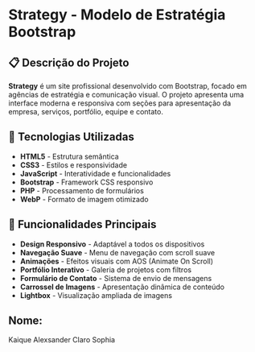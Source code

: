 # Strategy - Modelo de Estratégia Bootstrap

## 📋 Descrição do Projeto

**Strategy** é um  site profissional desenvolvido com Bootstrap, focado em agências de estratégia e comunicação visual. O projeto apresenta uma interface moderna e responsiva com seções para apresentação da empresa, serviços, portfólio, equipe e contato.


## 🚀 Tecnologias Utilizadas

- **HTML5** - Estrutura semântica
- **CSS3** - Estilos e responsividade
- **JavaScript** - Interatividade e funcionalidades
- **Bootstrap** - Framework CSS responsivo
- **PHP** - Processamento de formulários
- **WebP** - Formato de imagem otimizado

## 🎯 Funcionalidades Principais

- **Design Responsivo** - Adaptável a todos os dispositivos
- **Navegação Suave** - Menu de navegação com scroll suave
- **Animações** - Efeitos visuais com AOS (Animate On Scroll)
- **Portfólio Interativo** - Galeria de projetos com filtros
- **Formulário de Contato** - Sistema de envio de mensagens
- **Carrossel de Imagens** - Apresentação dinâmica de conteúdo
- **Lightbox** - Visualização ampliada de imagens

## Nome:
Kaique Alexsander Claro 
Sophia 
